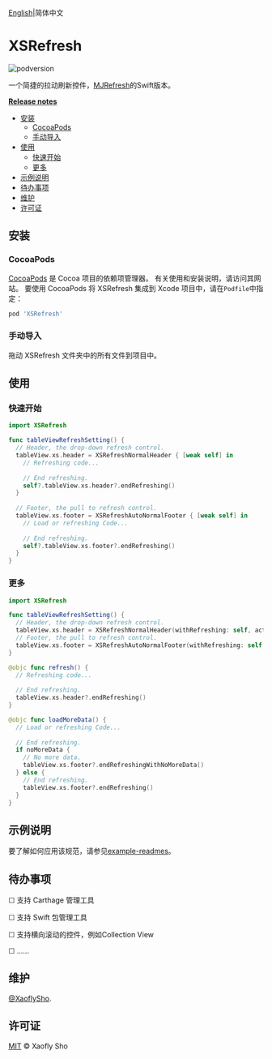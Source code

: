 [English](../README.md)|简体中文

# XSRefresh

![podversion](https://img.shields.io/cocoapods/v/XSRefresh.svg)

一个简捷的拉动刷新控件，[MJRefresh](https://github.com/CoderMJLee/MJRefresh)的Swift版本。

**[Release notes](https://github.com/XaoflySho/XSRefresh/releases)**

- [安装](#安装)
  - [CocoaPods](#cocoapods)
  - [手动导入](#手动导入)
- [使用](#使用)
  - [快速开始](#快速开始)
  - [更多](#更多)
- [示例说明](#示例说明)
- [待办事项](#待办事项)
- [维护](#维护)
- [许可证](#许可证)

## 安装

### CocoaPods

[CocoaPods](https://cocoapods.org/) 是 Cocoa 项目的依赖项管理器。 有关使用和安装说明，请访问其网站。 要使用 CocoaPods 将 XSRefresh 集成到 Xcode 项目中，请在`Podfile`中指定：

```ruby
pod 'XSRefresh'
```

### 手动导入

拖动 XSRefresh 文件夹中的所有文件到项目中。

## 使用

### 快速开始

```swift
import XSRefresh

func tableViewRefreshSetting() {
  // Header, the drop-down refresh control.
  tableView.xs.header = XSRefreshNormalHeader { [weak self] in
    // Refreshing code...
	  
    // End refreshing.
    self?.tableView.xs.header?.endRefreshing()
  }
	
  // Footer, the pull to refresh control.
  tableView.xs.footer = XSRefreshAutoNormalFooter { [weak self] in
    // Load or refreshing Code...
    
    // End refreshing.
    self?.tableView.xs.footer?.endRefreshing()
  }
}
```

### 更多

```swift
import XSRefresh

func tableViewRefreshSetting() {
  // Header, the drop-down refresh control.
  tableView.xs.header = XSRefreshNormalHeader(withRefreshing: self, action: #selector(refresh))
  // Footer, the pull to refresh control.
  tableView.xs.footer = XSRefreshAutoNormalFooter(withRefreshing: self, action: #selector(loadMoreData))
}

@objc func refresh() {
  // Refreshing code...
  
  // End refreshing.
  tableView.xs.header?.endRefreshing()
}

@objc func loadMoreData() {
  // Load or refreshing Code...
  
  // End refreshing.
  if noMoreData {
    // No more data.
    tableView.xs.footer?.endRefreshingWithNoMoreData()
  } else {
    // End refreshing.
    tableView.xs.footer?.endRefreshing()
  }
}
```

## 示例说明

要了解如何应用该规范，请参见[example-readmes](../Example/README.zh_CN.md)。

## 待办事项

 ☐ 支持 Carthage 管理工具

 ☐ 支持 Swift 包管理工具

 ☐ 支持横向滚动的控件，例如Collection View

 ☐ ......

## 维护

[@XaoflySho](https://github.com/XaoflySho).

## 许可证

[MIT](../LICENSE) © Xaofly Sho

